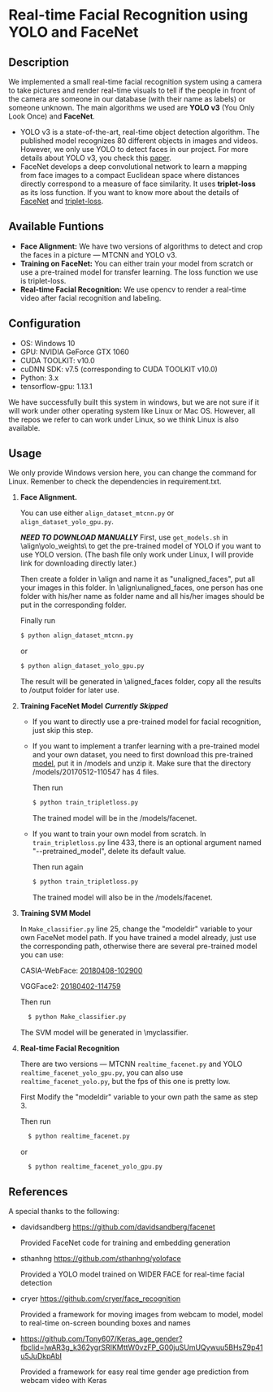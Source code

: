 # Real-time Facial Recognition using YOLO and FaceNet

## Description
We implemented a small real-time facial recognition system using a camera to take pictures and render real-time visuals to tell if the people in front of the camera are someone in our database (with their name as labels) or someone unknown. The main algorithms we used are **YOLO v3** (You Only Look Once) and **FaceNet**.
* YOLO v3 is a state-of-the-art, real-time object detection algorithm. The published model recognizes 80 different objects in images and videos. However, we only use YOLO to detect faces in our project. For more details about YOLO v3, you check this [paper](https://pjreddie.com/media/files/papers/YOLOv3.pdf).
* FaceNet develops a deep convolutional network to learn a mapping from face images to a compact Euclidean space where distances directly correspond to a measure of face similarity. It uses **triplet-loss** as its loss function. If you want to know more about the details of [FaceNet](https://arxiv.org/pdf/1503.03832.pdf) and [triplet-loss](https://omoindrot.github.io/triplet-loss).

## Available Funtions
* **Face Alignment:** We have two versions of algorithms to detect and crop the faces in a picture — MTCNN and YOLO v3.
* **Training on FaceNet:** You can either train your model from scratch or use a pre-trained model for transfer learning. The loss function we use is triplet-loss.
* **Real-time Facial Recognition:** We use opencv to render a real-time video after facial recognition and labeling.

## Configuration
* OS: Windows 10
* GPU: NVIDIA GeForce GTX 1060
* CUDA TOOLKIT: v10.0
* cuDNN SDK: v7.5 (corresponding to CUDA TOOLKIT v10.0)
* Python: 3.x
* tensorflow-gpu: 1.13.1

We have successfully built this system in windows, but we are not sure if it will work under other operating system like Linux or Mac OS. However, all the repos we refer to can work under Linux, so we think Linux is also available.

## Usage

We only provide Windows version here, you can change the command for Linux. Remenber to check the dependencies in requirement.txt.

1. **Face Alignment.**

     You can use either ```align_dataset_mtcnn.py``` or ```align_dataset_yolo_gpu.py```.
     
     ***NEED TO DOWNLOAD MANUALLY***
     First, use ```get_models.sh``` in \align\yolo_weights\ to get the pre-trained model of YOLO if you want to use YOLO version. (The bash file only work under Linux, I will provide link for downloading directly later.)
     
     Then create a folder in \align and name it as "unaligned_faces", put all your images in this folder. In \align\unaligned_faces, one person has one folder with his/her name as folder name and all his/her images should be put in the corresponding folder. 
     
     Finally run
     ```bash
     $ python align_dataset_mtcnn.py
     ```
     or
     ```bash
     $ python align_dataset_yolo_gpu.py
     ```
     
     The result will be generated in \aligned_faces folder, copy all the results to /output folder for later use.
     
2. **Training FaceNet Model** ***Currently Skipped***

     * If you want to directly use a pre-trained model for facial recognition, just skip this step.
     * If you want to implement a tranfer learning with a pre-trained model and your own dataset, you need to first download this pre-trained [model](https://drive.google.com/file/d/0B5MzpY9kBtDVZ2RpVDYwWmxoSUk/edit), put it in /models and unzip it. Make sure that the directory /models/20170512-110547 has 4 files.
       
       Then run
       ```bash
       $ python train_tripletloss.py
       ```
     
       The trained model will be in the /models/facenet.
     
     * If you want to train your own model from scratch. In ```train_tripletloss.py``` line 433, there is an optional argument named "--pretrained_model", delete its default value.
     
       Then run again 
       ```bash
       $ python train_tripletloss.py
       ```
     
       The trained model will also be in the /models/facenet.

3. **Training SVM Model**

     In ```Make_classifier.py``` line 25, change the "modeldir" variable to your own FaceNet model path. If you have trained a model already, just use the corresponding path, otherwise there are several pre-trained model you can use:
     
     CASIA-WebFace: [20180408-102900](https://drive.google.com/file/d/1R77HmFADxe87GmoLwzfgMu_HY0IhcyBz/view)
     
     VGGFace2: [20180402-114759](https://drive.google.com/file/d/1EXPBSXwTaqrSC0OhUdXNmKSh9qJUQ55-/view)
     
     Then run
     ```bash
       $ python Make_classifier.py
     ```
     
     The SVM model will be generated in \myclassifier.
     
4. **Real-time Facial Recognition**

     There are two versions — MTCNN ```realtime_facenet.py``` and YOLO ```realtime_facenet_yolo_gpu.py```, you can also use ```realtime_facenet_yolo.py```, but the fps of this one is pretty low.
     
     First Modify the "modeldir" variable to your own path the same as step 3.
     
     Then run
     ```bash
       $ python realtime_facenet.py
     ```
     
     or
     
     ```bash
       $ python realtime_facenet_yolo_gpu.py
     ```
     

## References

A special thanks to the following:

* davidsandberg https://github.com/davidsandberg/facenet

  Provided FaceNet code for training and embedding generation


* sthanhng https://github.com/sthanhng/yoloface

  Provided a YOLO model trained on WIDER FACE for real-time facial detection


* cryer https://github.com/cryer/face_recognition

  Provided a framework for moving images from webcam to model, model to real-time on-screen bounding boxes and names


* https://github.com/Tony607/Keras_age_gender?fbclid=IwAR3g_k362ygrSRIKMttW0vzFP_G00juSUmUQywuu5BHsZ9p41u5JuDkpAbI

  Provided a framework for easy real time gender age prediction from webcam video with Keras